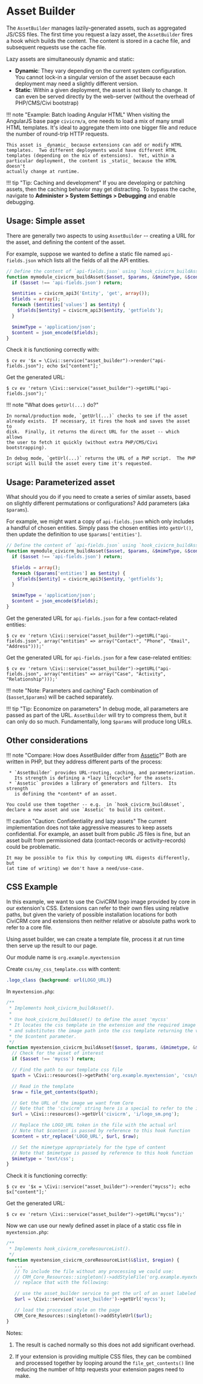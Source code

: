 # Asset Builder

The `AssetBuilder` manages lazily-generated assets, such as aggregated
JS/CSS files.  The first time you request a lazy asset, the `AssetBuilder`
fires a hook which builds the content.  The content is stored in a cache
file, and subsequent requests use the cache file.

Lazy assets are simultaneously dynamic and static:

 * __Dynamic__: They vary depending on the current system configuration.
   You cannot lock-in a singular version of the asset because each
   deployment may need a slightly different version.
 * __Static__: Within a given deployment, the asset is not likely to change.
   It can even be served directly by the web-server (without the overhead
   of PHP/CMS/Civi bootstrap)

!!! note "Example: Batch loading Angular HTML"
    When visiting the AngularJS base page `civicrm/a`, one needs to load a
    mix of many small HTML templates.  It's ideal to aggregate them into one
    bigger file and reduce the number of round-trip HTTP requests.

    This asset is _dynamic_ because extensions can add or modify HTML
    templates.  Two different deployments would have different HTML
    templates (depending on the mix of extensions).  Yet, within a
    particular deployment, the content is _static_ because the HTML doesn't
    actually change at runtime.

!!! tip "Tip: Caching and development"
    If you are developing or patching assets, then the caching behavior may
    get distracting. To bypass the cache, navigate to
    __Administer > System Settings > Debugging__ and enable debugging.


## Usage: Simple asset

There are generally two aspects to using `AssetBuilder` -- creating a URL
for the asset, and defining the content of the asset.

For example, suppose we wanted to define a static file named
`api-fields.json` which lists all the fields of all the API entities.

```php
// Define the content of `api-fields.json` using `hook_civicrm_buildAsset`.
function mymodule_civicrm_buildAsset($asset, $params, &$mimeType, &$content) {
  if ($asset !== 'api-fields.json') return;

  $entities = civicrm_api3('Entity', 'get', array());
  $fields = array();
  foreach ($entities['values'] as $entity) {
    $fields[$entity] = civicrm_api3($entity, 'getfields');
  }

  $mimeType = 'application/json';
  $content = json_encode($fields);
}
```

Check it is functioning correctly with:
```
$ cv ev '$x = \Civi::service("asset_builder")->render("api-fields.json"); echo $x["content"];'
```

Get the generated URL:
```
$ cv ev 'return \Civi::service("asset_builder")->getURL("api-fields.json");'
```

!!! note "What does `getUrl(...)` do?"

    In normal/production mode, `getUrl(...)` checks to see if the asset
    already exists.  If necessary, it fires the hook and saves the asset to
    disk.  Finally, it returns the direct URL for the asset -- which allows
    the user to fetch it quickly (without extra PHP/CMS/Civi bootstrapping).

    In debug mode, `getUrl(...)` returns the URL of a PHP script.  The PHP
    script will build the asset every time it's requested.

## Usage: Parameterized asset

What should you do if you need to create a series of similar assets, based on slightly
different permutations or configurations? Add parameters (aka `$params`).

For example, we might want a copy of `api-fields.json` which only includes a
handful of chosen entities.  Simply pass the chosen entities into
`getUrl()`, then update the definition to use `$params['entities']`.

```php
// Define the content of `api-fields.json` using `hook_civicrm_buildAsset`.
function mymodule_civicrm_buildAsset($asset, $params, &$mimeType, &$content) {
  if ($asset !== 'api-fields.json') return;

  $fields = array();
  foreach ($params['entities'] as $entity) {
    $fields[$entity] = civicrm_api3($entity, 'getfields');
  }

  $mimeType = 'application/json';
  $content = json_encode($fields);
}
```

Get the generated URL for `api-fields.json` for a few contact-related entities:
```
$ cv ev 'return \Civi::service("asset_builder")->getURL("api-fields.json", array("entities" => array("Contact", "Phone", "Email", "Address")));'
```

Get the generated URL for `api-fields.json` for a few case-related entities:
```
$ cv ev 'return \Civi::service("asset_builder")->getURL("api-fields.json", array("entities" => array("Case", "Activity", "Relationship")));'
```

!!! note "Note: Parameters and caching"
    Each combination of (`$asset`,`$params`) will be cached separately.

!!! tip "Tip: Economize on parameters"
    In debug mode, all parameters are passed as part of the URL.
    `AssetBuilder` will try to compress them, but it can only do so much.
    Fundamentally, long `$params` will produce long URLs.

## Other considerations

!!! note "Compare: How does AssetBuilder differ from [Assetic](https://github.com/kriswallsmith/assetic)?"
    Both are written in PHP, but they address different parts of the process:

     * `AssetBuilder` provides URL-routing, caching, and parameterization.
       Its strength is defining a *lazy lifecycle* for the assets.
     * `Assetic` provides a library of generators and filters.  Its strength
       is defining the *content* of an asset.

    You could use them together -- e.g.  in `hook_civicrm_buildAsset`,
    declare a new asset and use `Assetic` to build its content.

!!! caution "Caution: Confidentiality and lazy assets"
    The current implementation does not take aggressive measures to keep
    assets confidential. For example, an asset built from public JS files
    is fine, but an asset built from permissioned data (contact-records
    or activity-records) could be problematic.

    It may be possible to fix this by computing URL digests differently, but
    (at time of writing) we don't have a need/use-case.

## CSS Example

In this example, we want to use the CiviCRM logo image provided by core in our extension's CSS.  Extensions can refer to their own files using relative paths, but given the variety of possible installation locations for both CiviCRM core and extensions then neither relative or absolute paths work to refer to a core file.

Using asset builder, we can create a template file, process it at run time then serve up the result to our page.

Our module name is `org.example.myextension`

Create `css/my_css_template.css` with content:

```css
.logo_class {background: url(LOGO_URL)}
```

In `myextension.php`:

```php
/**
 * Implements hook_civicrm_buildAsset().
 *
 * Use hook_civicrm_buildAsset() to define the asset 'mycss'
 * It locates the css template in the extension and the required image from core
 * and substitutes the image path into the css template returning the value via
 * the $content parameter.
 */
function myextension_civicrm_buildAsset($asset, $params, &$mimetype, &$content) {
  // Check for the asset of interest
  if ($asset !== 'mycss') return;

  // Find the path to our template css file
  $path = \Civi::resources()->getPath('org.example.myextension', 'css/my_css_template.css');

  // Read in the template
  $raw = file_get_contents($path);

  // Get the URL of the image we want from Core
  // Note that the 'civicrm' string here is a special to refer to the installation location of the core files
  $url = \Civi::resources()->getUrl('civicrm', 'i/logo_sm.png');

  // Replace the LOGO_URL token in the file with the actual url
  // Note that $content is passed by reference to this hook function
  $content = str_replace('LOGO_URL', $url, $raw);

  // Set the mimetype appropriately for the type of content
  // Note that $mimetype is passed by reference to this hook function
  $mimetype = 'text/css';
}
```

Check it is functioning correctly:
```
$ cv ev '$x = \Civi::service("asset_builder")->render("mycss"); echo $x["content"];'
```

Get the generated URL:
```
$ cv ev 'return \Civi::service("asset_builder")->getURL("mycss");'
```

Now we can use our newly defined asset in place of a static css file in `myextension.php`:

```php
/**
 * Implements hook_civicrm_coreResourceList().
 */
function myextension_civicrm_coreResourceList(&$list, $region) {
   ...
   // To include the file without any processing we could use:
   // CRM_Core_Resources::singleton()->addStyleFile('org.example.myextension', 'css/my_css.css');
   // replace that with the following:

   // use the asset_builder service to get the url of an asset labeled 'mycss'
   $url = \Civi::service('asset_builder')->getUrl('mycss');

   // load the processed style on the page
   CRM_Core_Resources::singleton()->addStyleUrl($url);
}
```

Notes:

1. The result is cached normally so this does not add significant overhead.

1. If your extension is providing multiple CSS files, they can be combined and processed together by looping around the `file_get_contents()` line reducing the number of http requests your extension pages need to make.

